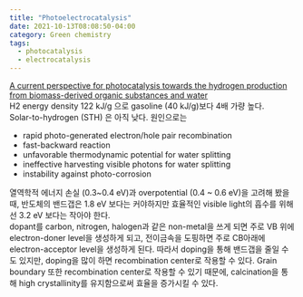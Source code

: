 ```yaml
---
title: "Photoelectrocatalysis"
date: 2021-10-13T08:08:50-04:00
category: Green chemistry
tags:
  - photocatalysis
  - electrocatalysis
---
```


[A current perspective for photocatalysis towards the hydrogen production from biomass-derived organic substances and water](https://doi.org/10.1016/j.ijhydene.2019.08.121)  
H2 energy density 122 kJ/g 으로 gasoline (40 kJ/g)보다 4배 가량 높다.  
Solar-to-hydrogen (STH) 은 아직 낮다. 원인으로는
* rapid photo-generated electron/hole pair recombination
* fast-backward reaction
* unfavorable thermodynamic potential for water splitting
* ineffective harvesting visible photons for water splitting
* instability against photo-corrosion

열역학적 에너지 손실 (0.3~0.4 eV)과 overpotential (0.4 ~ 0.6 eV)을 고려해 봤을 때, 반도체의 밴드갭은 1.8 eV 보다는 커야하지만 효율적인 visible light의 흡수를 위해선 3.2 eV 보다는 작아야 한다.  
dopant를 carbon, nitrogen, halogen과 같은 non-metal을 쓰게 되면 주로 VB 위에 electron-doner level을 생성하게 되고, 전이금속을 도핑하면 주로 CB아래에 electron-acceptor level을 생성하게 된다.
따라서 doping을 통해 밴드갭을 줄일 수도 있지만, doping을 많이 하면 recombination center로 작용할 수 있다. 
Grain boundary 또한 recombination center로 작용할 수 있기 때문에, calcination을 통해 high crystallinity를 유지함으로써 효율을 증가시킬 수 있다.


